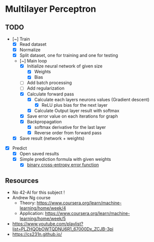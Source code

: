 # Multilayer Perceptron

## TODO

-   [~] Train
    -   [x] Read dataset
    -   [x] Normalize
    -   [x] Split dataset, one for training and one for testing
    -   [~] Main loop
        -   [x] Initialize neural network of given size
            -   [x] Weights
            -   [x] Bias
        -   [ ] Add batch processing
        -   [ ] Add regularization
        -   [x] Calculate forward pass
            -   [x] Calculate each layers neurons values (Gradient descent)
                -   [x] ReLU plus bias for the next layer
            -   [x] Calculate Output layer result with softmax
        -   [x] Save error value on each iterations for graph
        -   [x] Backpropagation
            -   [x] softmax derivative for the last layer
            -   [x] Reverse order from forward pass
    -   [x] Save result (network + weights)
-   [x] Predict
    -   [x] Open saved results
    -   [x] Simple prediction formula with given weights
        -   [x] [binary cross-entropy error function](https://en.wikipedia.org/wiki/Cross_entropy#Cross-entropy_error_function_and_logistic_regression)

## Resources

-   No 42-AI for this subject !
-   Andrew Ng course
    -   Theory: https://www.coursera.org/learn/machine-learning/home/week/4
    -   Application: https://www.coursera.org/learn/machine-learning/home/week/5
-   https://www.youtube.com/playlist?list=PLZHQObOWTQDNU6R1_67000Dx_ZCJB-3pi
-   https://cs231n.github.io/
